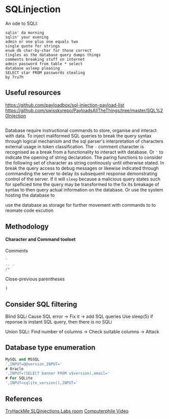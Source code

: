 # SQLinjection

An ode to SQLI:
```poem
sqlin' da morning 
sqlin' your evening
admin or one plus one equals two
single quote for strings
enum db char-by-char for those correct
tingles as the database query dumps things
comments breaking stuff on internet
admin password from table * select
database asleep pleasing
SELECT star FROM passwords stealing
by 7ru7h
```
## Useful resources
https://github.com/payloadbox/sql-injection-payload-list
https://github.com/swisskyrepo/PayloadsAllTheThings/tree/master/SQL%20Injection

## 
Database require instructional commands to store, organise and interact with data. To inject maliformed SQL queries to break the query syntax through logical mechanism and the sql parser's interpretation of characters external usage in token classification. The `-` comment  character is recognised as a break from a functionality to interact with database. Or `'` to indicate the opening of string declaration. The paring functions to consider the following set of character as string continously until otherwise stated. In break the query access to debug messages or likewise indicated through commanding the server to delay its subsequent response demonstrating control of the server. If it will `sleep` because a malicious query states such for speficied time the query may be transformed to the fix its breakage of syntax to then query actual information on the database. Or use the system hosting the database to 


use the database as storage for further movement with commands to to reomate code excution

## Methodology



#### Character and Command toolset
Comments
```sql
'
-- -
/*
```
Close-previous parentheses
```sql
)
```


## Consider SQL filtering

Blind SQLi
Cause SQL error -> Fix it -> add SQL queries
Use sleep(5) if reponse is instant SQL query, then there is no SQLi

Union SQLi:
Find number of columns -> Check suitable columns -> Attack




## Database type enumeration
```sql
MySQL and MSSQL
',INPUT=@@version,INPUT='
# Oracle
',INPUT=(SELECT banner FROM v$version),email='
# For SQLite
',INPUT=sqlite_version(),INPUT='
```



## References

[TryHackMe SLQinjections Labs room](https://tryhackme.com/room/sqlilab)
[Computerphile Video](https://www.youtube.com/watch?v=ciNHn38EyRc)
